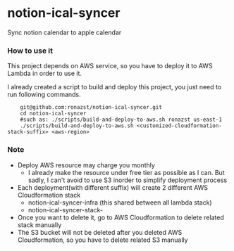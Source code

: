# notion-ical-syncer
Sync notion calendar to apple calendar

### How to use it

This project depends on AWS service, so you have to deploy it to AWS Lambda in order to use it.

I already created a script to build and deploy this project, you just need to run following commands.

```shell
    git@github.com:ronazst/notion-ical-syncer.git
    cd notion-ical-syncer
    #such as: ./scripts/build-and-deploy-to-aws.sh ronazst us-east-1
    ./scripts/build-and-deploy-to-aws.sh <customized-cloudformation-stack-suffix> <aws-region>
```

### Note

* Deploy AWS resource may charge you monthly
  * I already make the resource under free tier as possible as I can. But sadly, I can't avoid to use S3 inorder to simplify deployment process
* Each deployment(with different suffix) will create 2 different AWS Cloudformation stack
  * notion-ical-syncer-infra (this shared between all lambda stack)
  * notion-ical-syncer-stack-<customized-cloudformation-stack-suffix>
* Once you want to delete it, go to AWS Cloudformation to delete related stack manually
* The S3 bucket will not be deleted after you deleted AWS Cloudformation, so you have to delete related S3 manually